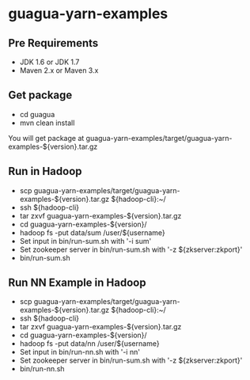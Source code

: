 guagua-yarn-examples
======

## Pre Requirements

*  JDK 1.6 or JDK 1.7
*  Maven 2.x or Maven 3.x

## Get package

*  cd guagua
*  mvn clean install

You will get package at guagua-yarn-examples/target/guagua-yarn-examples-${version}.tar.gz

## Run in Hadoop

*  scp guagua-yarn-examples/target/guagua-yarn-examples-${version}.tar.gz ${hadoop-cli}:~/
*  ssh ${hadoop-cli}
*  tar zxvf guagua-yarn-examples-${version}.tar.gz
*  cd guagua-yarn-examples-${version}/
*  hadoop fs -put data/sum /user/${username}
*  Set input in bin/run-sum.sh with '-i sum'
*  Set zookeeper server in  bin/run-sum.sh with '-z ${zkserver:zkport}'
*  bin/run-sum.sh

## Run NN Example in Hadoop

*  scp guagua-yarn-examples/target/guagua-yarn-examples-${version}.tar.gz ${hadoop-cli}:~/
*  ssh ${hadoop-cli}
*  tar zxvf guagua-yarn-examples-${version}.tar.gz
*  cd guagua-yarn-examples-${version}/
*  hadoop fs -put data/nn /user/${username}
*  Set input in bin/run-nn.sh with '-i nn'
*  Set zookeeper server in  bin/run-sum.sh with '-z ${zkserver:zkport}'
*  bin/run-nn.sh

